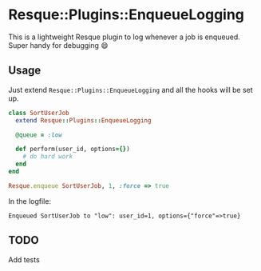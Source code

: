 Resque::Plugins::EnqueueLogging
===============================

This is a lightweight Resque plugin to log whenever a job is enqueued. Super
handy for debugging :smile:

Usage
-----

Just extend `Resque::Plugins::EnqueueLogging` and all the hooks will be set up.

```ruby
class SortUserJob
  extend Resque::Plugins::EnqueueLogging

  @queue = :low

  def perform(user_id, options={})
    # do hard work
  end
end

Resque.enqueue SortUserJob, 1, :force => true
```

In the logfile:
```
Enqueued SortUserJob to "low": user_id=1, options={"force"=>true}
```

TODO
----
Add tests
